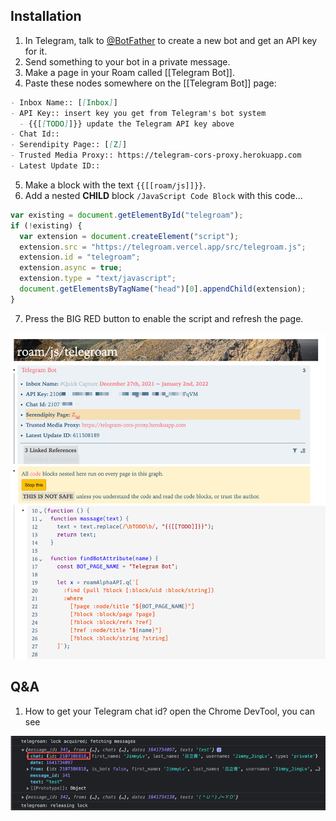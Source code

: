 ## Installation

1. In Telegram, talk to [@BotFather](https://t.me/botfather) to create a new bot and get an API key for it.
2. Send something to your bot in a private message.
3. Make a page in your Roam called [[Telegram Bot]].
4. Paste these nodes somewhere on the [[Telegram Bot]] page:
```md
- Inbox Name:: [[Inbox]]
- API Key:: insert key you get from Telegram's bot system
  - {{[[TODO]]}} update the Telegram API key above
- Chat Id::
- Serendipity Page:: [[Z]]
- Trusted Media Proxy:: https://telegram-cors-proxy.herokuapp.com
- Latest Update ID::
```
5. Make a block with the text `{{[[roam/js]]}}`.
6. Add a nested **CHILD** block `/JavaScript Code Block` with this code...
```js
var existing = document.getElementById("telegroam");
if (!existing) {
  var extension = document.createElement("script");
  extension.src = "https://telegroam.vercel.app/src/telegroam.js";
  extension.id = "telegroam";
  extension.async = true;
  extension.type = "text/javascript";
  document.getElementsByTagName("head")[0].appendChild(extension);
}
```
7. Press the BIG RED button to enable the script and refresh the page.

![](docs/images/settings.png)

## Q&A

1. How to get your Telegram chat id? open the Chrome DevTool, you can see

![](docs/images/chat-id.png)
